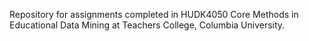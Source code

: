Repository for assignments completed in HUDK4050 Core Methods in Educational Data Mining at Teachers College, Columbia University.